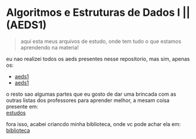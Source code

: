 #  Algoritmos e Estruturas de Dados I || (AEDS1)

>aqui esta meus arquivos de estudo, onde tem tudo o que estamos aprendendo na materia!

eu nao realizei todos os aeds presentes nesse repositorio, mas sim, apenas os:<br>
- [aeds1](https://github.com/giusfds/aeds/tree/main/aeds_naisses)<br>
- [aeds1](https://github.com/giusfds/aeds/tree/main/aeds_gustavo)<br>

o resto sao algumas partes que eu gosto de dar uma brincada com as outras listas dos professores para aprender melhor, a mesam coisa presente em:<br>
[estudos](https://github.com/giusfds/aeds/tree/main/estudos)<br>

fora isso, acabei criancdo minha biblioteca, onde vc pode achar ela em:<br>
[biblioteca](https://github.com/giusfds/aeds/tree/main/biblioteca)